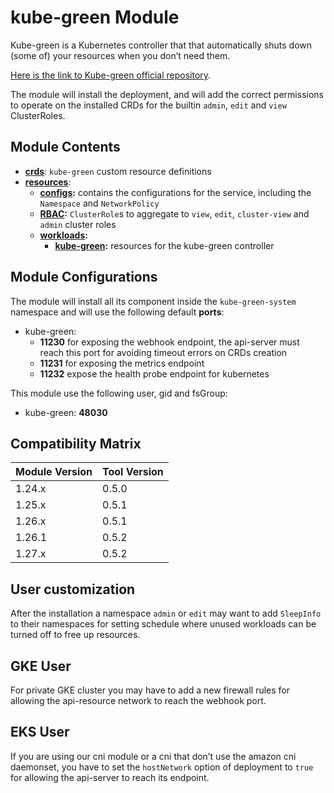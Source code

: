 # kube-green Module

Kube-green is a Kubernetes controller that that automatically shuts down (some of) your resources when you
don’t need them.

[Here is the link to Kube-green official repository].

The module will install the deployment, and will add the correct permissions to operate
on the installed CRDs for the builtin `admin`, `edit` and `view` ClusterRoles.

## Module Contents

- **[crds](./base/crds)**: `kube-green` custom resource definitions
- **[resources](./base/resources)**:
  - **[configs](./base/resources/configs):** contains the configurations for the service, including the `Namespace` and
			`NetworkPolicy`
  - **[RBAC](./base/resources/rbac):** `ClusterRole`s to aggregate to `view`, `edit`, `cluster-view` and `admin`
			cluster roles
  - **[workloads](./base/resources/workloads):**
    - **[kube-green](./base/resources/workloads/kube-green):** resources for the kube-green controller

## Module Configurations

The module will install all its component inside the `kube-green-system` namespace and will use the following
default **ports**:

- kube-green:
  - **11230** for exposing the webhook endpoint, the api-server must reach this port for avoiding timeout errors on
		CRDs creation
  - **11231** for exposing the metrics endpoint
  - **11232** expose the health probe endpoint for kubernetes

This module use the following user, gid and fsGroup:

- kube-green: **48030**

## Compatibility Matrix

| Module Version | Tool Version   |
|----------------|----------------|
| 1.24.x         | 0.5.0          |
| 1.25.x         | 0.5.1          |
| 1.26.x         | 0.5.1          |
| 1.26.1         | 0.5.2          |
| 1.27.x         | 0.5.2          |

## User customization

After the installation a namespace `admin` or `edit` may want to add `SleepInfo` to their namespaces for setting
schedule where unused workloads can be turned off to free up resources.

## GKE User

For private GKE cluster you may have to add a new firewall rules for allowing the api-resource network to
reach the webhook port.

## EKS User

If you are using our cni module or a cni that don’t use the amazon cni daemonset, you have to set the `hostNetwork`
option of deployment to `true` for allowing the api-server to reach its endpoint.

[Here is the link to Kube-green official repository]: https://github.com/kube-green/kube-green "kube-green GitHub Reository"
